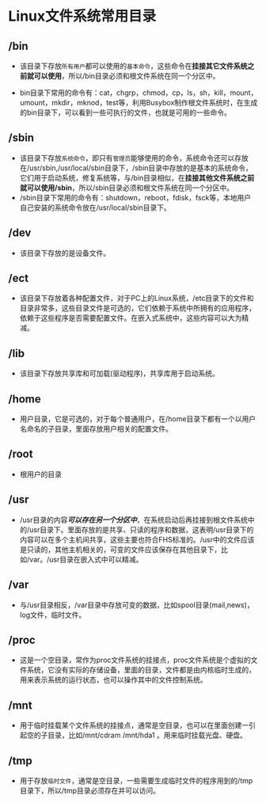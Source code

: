 # Linux文件系统常用目录

## /bin

- 该目录下存放`所有用户`都可以使用的`基本命令`，这些命令在**挂接其它文件系统之前就可以使用**，所以/bin目录必须和根文件系统在同一个分区中。

- bin目录下常用的命令有：cat，chgrp，chmod，cp，ls，sh，kill，mount，umount，mkdir，mknod，test等，利用Busybox制作根文件系统时，在生成的bin目录下，可以看到一些可执行的文件，也就是可用的一些命令。

## /sbin

- 该目录下存放`系统命令`，即只有`管理员`能够使用的命令，系统命令还可以存放在/usr/sbin,/usr/local/sbin目录下，/sbin目录中存放的是基本的系统命令，它们用于启动系统，修复系统等，与/bin目录相似，在**挂接其他文件系统之前就可以使用/sbin**，所以/sbin目录必须和根文件系统在同一个分区中。
- /sbin目录下常用的命令有：shutdown，reboot，fdisk，fsck等，本地用户自己安装的系统命令放在/usr/local/sbin目录下。

## /dev

- 该目录下存放的是设备文件。

## /ect

- 该目录下存放着各种配置文件，对于PC上的Linux系统，/etc目录下的文件和目录非常多，这些目录文件是可选的，它们依赖于系统中所拥有的应用程序，依赖于这些程序是否需要配置文件。在嵌入式系统中，这些内容可以大为精减。

## /lib

- 该目录下存放共享库和可加载(驱动程序)，共享库用于启动系统。

## /home

- 用户目录，它是可选的，对于每个普通用户，在/home目录下都有一个以用户名命名的子目录，里面存放用户相关的配置文件。

## /root

- 根用户的目录

## /usr

- /usr目录的内容***可以存在另一个分区中***，在系统启动后再挂接到根文件系统中的/usr目录下。里面存放的是共享、只读的程序和数据，这表明/usr目录下的内容可以在多个主机间共享，这些主要也符合FHS标准的。/usr中的文件应该是只读的，其他主机相关的，可变的文件应该保存在其他目录下，比如/var。/usr目录在嵌入式中可以精减。

## /var

- 与/usr目录相反，/var目录中存放可变的数据，比如spool目录(mail,news)，log文件，临时文件。

## /proc

- 这是一个空目录，常作为proc文件系统的挂接点，proc文件系统是个虚拟的文件系统，它没有实际的存储设备，里面的目录，文件都是由内核临时生成的，用来表示系统的运行状态，也可以操作其中的文件控制系统。

## /mnt

- 用于临时挂载某个文件系统的挂接点，通常是空目录，也可以在里面创建一引起空的子目录，比如/mnt/cdram /mnt/hda1 。用来临时挂载光盘、硬盘。

## /tmp

- 用于存放`临时文件`，通常是空目录，一些需要生成临时文件的程序用到的/tmp目录下，所以/tmp目录必须存在并可以访问。

